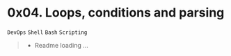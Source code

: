 # 0x04. Loops, conditions and parsing
``DevOps`` ``Shell`` ``Bash`` ``Scripting``
> - Readme loading ...